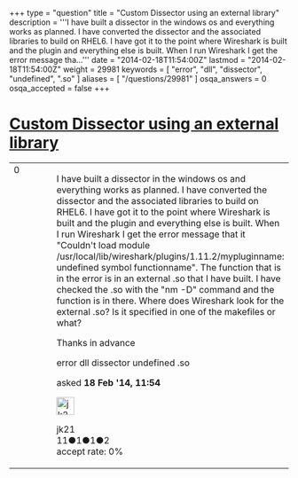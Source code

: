 +++
type = "question"
title = "Custom Dissector using an external library"
description = '''I have built a dissector in the windows os and everything works as planned. I have converted the dissector and the associated libraries to build on RHEL6. I have got it to the point where Wireshark is built and the plugin and everything else is built. When I run Wireshark I get the error message tha...'''
date = "2014-02-18T11:54:00Z"
lastmod = "2014-02-18T11:54:00Z"
weight = 29981
keywords = [ "error", "dll", "dissector", "undefined", ".so" ]
aliases = [ "/questions/29981" ]
osqa_answers = 0
osqa_accepted = false
+++

<div class="headNormal">

# [Custom Dissector using an external library](/questions/29981/custom-dissector-using-an-external-library)

</div>

<div id="main-body">

<div id="askform">

<table id="question-table" style="width:100%;"><colgroup><col style="width: 50%" /><col style="width: 50%" /></colgroup><tbody><tr class="odd"><td style="width: 30px; vertical-align: top"><div class="vote-buttons"><div id="post-29981-score" class="post-score" title="current number of votes">0</div><div id="favorite-count" class="favorite-count"></div></div></td><td><div id="item-right"><div class="question-body"><p>I have built a dissector in the windows os and everything works as planned. I have converted the dissector and the associated libraries to build on RHEL6. I have got it to the point where Wireshark is built and the plugin and everything else is built. When I run Wireshark I get the error message that it "Couldn't load module /usr/local/lib/wireshark/plugins/1.11.2/mypluginname: undefined symbol functionname". The function that is in the error is in an external .so that I have built. I have checked the .so with the "nm -D" command and the function is in there. Where does Wireshark look for the external .so? Is it specified in one of the makefiles or what?<br />
</p><p>Thanks in advance</p></div><div id="question-tags" class="tags-container tags">error dll dissector undefined .so</div><div id="question-controls" class="post-controls"></div><div class="post-update-info-container"><div class="post-update-info post-update-info-user"><p>asked <strong>18 Feb '14, 11:54</strong></p><img src="https://secure.gravatar.com/avatar/9856b06809a89fe6008d505da519be56?s=32&amp;d=identicon&amp;r=g" class="gravatar" width="32" height="32" alt="jk21&#39;s gravatar image" /><p>jk21<br />
<span class="score" title="11 reputation points">11</span><span title="1 badges"><span class="badge1">●</span><span class="badgecount">1</span></span><span title="1 badges"><span class="silver">●</span><span class="badgecount">1</span></span><span title="2 badges"><span class="bronze">●</span><span class="badgecount">2</span></span><br />
<span class="accept_rate" title="Rate of the user&#39;s accepted answers">accept rate:</span> <span title="jk21 has no accepted answers">0%</span> </br></p></div></div><div id="comments-container-29981" class="comments-container"></div><div id="comment-tools-29981" class="comment-tools"></div><div class="clear"></div><div id="comment-29981-form-container" class="comment-form-container"></div><div class="clear"></div></div></td></tr></tbody></table>

</div>

</div>

